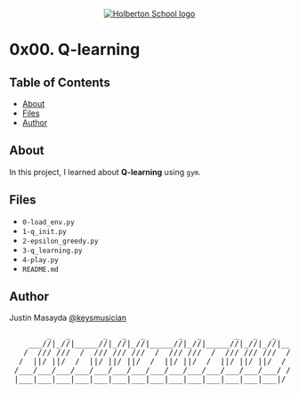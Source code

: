 <p align="center">
  <a href=#>
    <img src="https://user-images.githubusercontent.com/74752740/175812508-dc2482bf-bd5b-4c0a-b075-1bede95c488e.png" alt="Holberton School logo">
  </a>
</p>

# 0x00. Q-learning

## Table of Contents
* [About](#about)
* [Files](#files)
* [Author](#author)

## About
In this project, I learned about **Q-learning** using `gym`.

## Files
* `0-load_env.py`
* `1-q_init.py`
* `2-epsilon_greedy.py`
* `3-q_learning.py`
* `4-play.py`
* `README.md`

## Author
Justin Masayda [@keysmusician](https://github.com/keysmusician)
<div align="center">
<pre>
        _   _       _   _   _       _   _       _   _   _     
    ___//|_//|_____//|_//|_//|_____//|_//|_____//|_//|_//|___ 
   /  /// ///  /  /// /// ///  /  /// ///  /  /// /// ///  / |
  /  ||/ ||/  /  ||/ ||/ ||/  /  ||/ ||/  /  ||/ ||/ ||/  / / 
 /___/___/___/___/___/___/___/___/___/___/___/___/___/___/ /  
 |___|___|___|___|___|___|___|___|___|___|___|___|___|___|/   
 
</pre>
</div>
